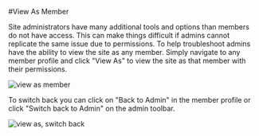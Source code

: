 #View As Member

Site administrators have many additional tools and options than members do not have access. This can make things difficult if admins cannot replicate the same issue due to permissions. To help troubleshoot admins have the ability to view the site as any member. Simply navigate to any member profile and click "View As" to view the site as that member with their permissions.

![view as member](https://www.dropbox.com/s/nln5fec7wvbnvs6/viewas.jpg?raw=1)

To switch back you can click on "Back to Admin" in the member profile or click "Switch back to Admin" on the admin toolbar.

![view as, switch back](https://www.dropbox.com/s/4wtslcd7jbouzed/viewasswitchback.jpg?raw=1)